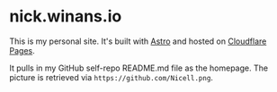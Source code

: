 # nick.winans.io

This is my personal site. It's built with [Astro](https://astro.build) and hosted on [Cloudflare Pages](https://pages.cloudflare.com).

It pulls in my GitHub self-repo README.md file as the homepage. The picture is retrieved via `https://github.com/Nicell.png`.
